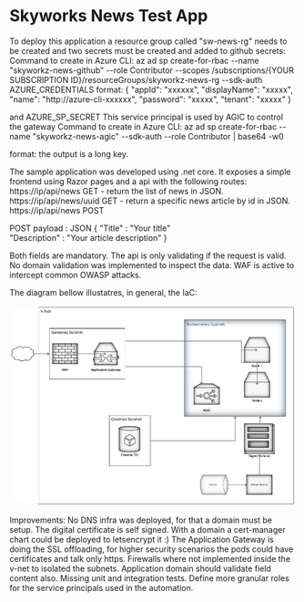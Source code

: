 # Skyworks News Test App

To deploy this application a resource group called "sw-news-rg" needs to be created and
two secrets must be created and added to github secrets:
Command to create in Azure CLI:
az ad sp create-for-rbac --name "skyworkz-news-github" --role Contributor --scopes /subscriptions/{YOUR SUBSCRIPTION ID}/resourceGroups/skyworkz-news-rg --sdk-auth
AZURE_CREDENTIALS
format:
{
  "appId": "xxxxxx",
  "displayName": "xxxxx",
  "name": "http://azure-cli-xxxxxx",
  "password": "xxxxx",
  "tenant": "xxxxx"
}

and AZURE_SP_SECRET
This service principal is used by AGIC to control the gateway
Command to create in Azure CLI:
az ad sp create-for-rbac --name "skyworkz-news-agic" --sdk-auth --role Contributor | base64 -w0

format: the output is a long key.

The sample application was developed using .net core.
It exposes a simple frontend using Razor pages and
a api with the following routes:
https://ip/api/news GET - return the list of news in JSON.
https://ip/api/news/uuid GET - return a specific news article by id in JSON.
https://ip/api/news POST 

POST payload : JSON
{
    "Title" : "Your title"    
    "Description" : "Your article description"
}

Both fields are mandatory. The api is only validating if the request is valid.
No domain validation was implemented to inspect the data.
WAF is active to intercept common OWASP attacks.

The diagram bellow illustatres, in general, the IaC:

![](https://raw.githubusercontent.com/viniciusmiguel/sw-news/master/diagram.png)

Improvements:
No DNS infra was deployed, for that a domain must be setup.
The digital certificate is self signed. With a domain a cert-manager chart could be deployed to letsencrypt it :)
The Application Gateway is doing the SSL offloading, for higher security scenarios the pods could have certificates
and talk only https.
Firewalls where not implemented inside the v-net to isolated the subnets.
Application domain should validate field content also.
Missing unit and integration tests. 
Define more granular roles for the service principals used in the automation.